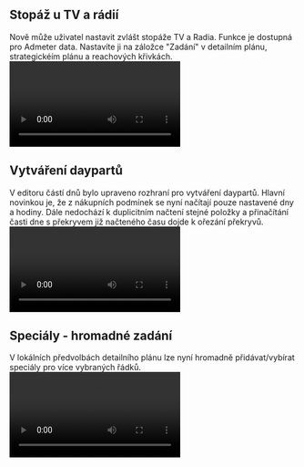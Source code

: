 ﻿---
categories: [fenix]
layout: fenix
---
## Stopáž u TV a rádií
Nově může uživatel nastavit zvlášt stopáže TV a Radia. Funkce je dostupná pro Admeter data. Nastavíte ji na záložce "Zadání" v detailním plánu, strategickéím plánu a reachových křivkách.  
<video src="{{site.url}}/data/1_stopaz.mp4" type="video/mp4" controls></video>

## Vytváření daypartů 
V editoru částí dnů bylo upraveno rozhraní pro vytváření daypartů.
Hlavní novinkou je, že z nákupních podmínek se nyní načítají pouze nastavené dny a hodiny.
Dále nedochází k duplicitním načtení stejné položky a přinačítání časti dne s překryvem již načteného času dojde k ořezání překryvů.
<video src="{{site.url}}/data/2_daypart_2.mp4" type="video/mp4" controls></video>

## Speciály - hromadné zadání 
V lokálních předvolbách detailního plánu lze nyní hromadně přidávat/vybírat speciály pro více vybraných řádků. 
<video src="{{site.url}}/data/3_special_2.mp4" type="video/mp4" controls></video>
